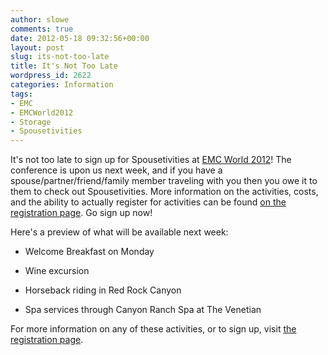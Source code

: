 ```yaml
---
author: slowe
comments: true
date: 2012-05-18 09:32:56+00:00
layout: post
slug: its-not-too-late
title: It's Not Too Late
wordpress_id: 2622
categories: Information
tags:
- EMC
- EMCWorld2012
- Storage
- Spousetivities
---
```


It's not too late to sign up for Spousetivities at [EMC World 2012](http://www.emcworld.com/)! The conference is upon us next week, and if you have a spouse/partner/friend/family member traveling with you then you owe it to them to check out Spousetivities. More information on the activities, costs, and the ability to actually register for activities can be found [on the registration page](http://spousetivities-emc2012.eventbrite.com/). Go sign up now!

Here's a preview of what will be available next week:

* Welcome Breakfast on Monday

* Wine excursion

* Horseback riding in Red Rock Canyon

* Spa services through Canyon Ranch Spa at The Venetian

For more information on any of these activities, or to sign up, visit [the registration page](http://spousetivities-emc2012.eventbrite.com/).
